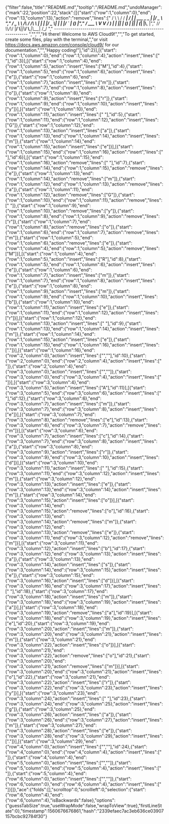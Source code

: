 {"filter":false,"title":"README.md","tooltip":"/README.md","undoManager":{"mark":22,"position":22,"stack":[[{"start":{"row":1,"column":0},"end":{"row":13,"column":13},"action":"remove","lines":["        / \\ \\      / / ___|   / ___| | ___  _   _  __| |/ _ \\ ","       / _ \\ \\ /\\ / /\\___ \\  | |   | |/ _ \\| | | |/ _` | (_) |","      / ___ \\ V  V /  ___) | | |___| | (_) | |_| | (_| |\\__, |","     /_/   \\_\\_/\\_/  |____/   \\____|_|\\___/ \\__,_|\\__,_|  /_/ "," ----------------------------------------------------------------- ","","","Hi there! Welcome to AWS Cloud9!","","To get started, create some files, play with the terminal,","or visit https://docs.aws.amazon.com/console/cloud9/ for our documentation.","","Happy coding!"],"id":2}],[{"start":{"row":1,"column":0},"end":{"row":1,"column":4},"action":"insert","lines":["    "],"id":3}],[{"start":{"row":1,"column":4},"end":{"row":1,"column":5},"action":"insert","lines":["M"],"id":4},{"start":{"row":1,"column":5},"end":{"row":1,"column":6},"action":"insert","lines":["e"]},{"start":{"row":1,"column":6},"end":{"row":1,"column":7},"action":"insert","lines":["m"]},{"start":{"row":1,"column":7},"end":{"row":1,"column":8},"action":"insert","lines":["o"]},{"start":{"row":1,"column":8},"end":{"row":1,"column":9},"action":"insert","lines":["r"]},{"start":{"row":1,"column":9},"end":{"row":1,"column":10},"action":"insert","lines":["y"]}],[{"start":{"row":1,"column":10},"end":{"row":1,"column":11},"action":"insert","lines":[" "],"id":5},{"start":{"row":1,"column":11},"end":{"row":1,"column":12},"action":"insert","lines":["G"]},{"start":{"row":1,"column":12},"end":{"row":1,"column":13},"action":"insert","lines":["a"]},{"start":{"row":1,"column":13},"end":{"row":1,"column":14},"action":"insert","lines":["m"]},{"start":{"row":1,"column":14},"end":{"row":1,"column":15},"action":"insert","lines":["e"]}],[{"start":{"row":1,"column":15},"end":{"row":1,"column":16},"action":"insert","lines":[" "],"id":6}],[{"start":{"row":1,"column":15},"end":{"row":1,"column":16},"action":"remove","lines":[" "],"id":7},{"start":{"row":1,"column":14},"end":{"row":1,"column":15},"action":"remove","lines":["e"]},{"start":{"row":1,"column":13},"end":{"row":1,"column":14},"action":"remove","lines":["m"]},{"start":{"row":1,"column":12},"end":{"row":1,"column":13},"action":"remove","lines":["a"]},{"start":{"row":1,"column":11},"end":{"row":1,"column":12},"action":"remove","lines":["G"]},{"start":{"row":1,"column":10},"end":{"row":1,"column":11},"action":"remove","lines":[" "]},{"start":{"row":1,"column":9},"end":{"row":1,"column":10},"action":"remove","lines":["y"]},{"start":{"row":1,"column":8},"end":{"row":1,"column":9},"action":"remove","lines":["r"]},{"start":{"row":1,"column":7},"end":{"row":1,"column":8},"action":"remove","lines":["o"]},{"start":{"row":1,"column":6},"end":{"row":1,"column":7},"action":"remove","lines":["m"]},{"start":{"row":1,"column":5},"end":{"row":1,"column":6},"action":"remove","lines":["e"]},{"start":{"row":1,"column":4},"end":{"row":1,"column":5},"action":"remove","lines":["M"]}],[{"start":{"row":1,"column":4},"end":{"row":1,"column":5},"action":"insert","lines":["R"],"id":8},{"start":{"row":1,"column":5},"end":{"row":1,"column":6},"action":"insert","lines":["e"]},{"start":{"row":1,"column":6},"end":{"row":1,"column":7},"action":"insert","lines":["m"]},{"start":{"row":1,"column":7},"end":{"row":1,"column":8},"action":"insert","lines":["e"]},{"start":{"row":1,"column":8},"end":{"row":1,"column":9},"action":"insert","lines":["m"]},{"start":{"row":1,"column":9},"end":{"row":1,"column":10},"action":"insert","lines":["b"]},{"start":{"row":1,"column":10},"end":{"row":1,"column":11},"action":"insert","lines":["e"]},{"start":{"row":1,"column":11},"end":{"row":1,"column":12},"action":"insert","lines":["r"]}],[{"start":{"row":1,"column":12},"end":{"row":1,"column":13},"action":"insert","lines":[" "],"id":9},{"start":{"row":1,"column":13},"end":{"row":1,"column":14},"action":"insert","lines":["m"]},{"start":{"row":1,"column":14},"end":{"row":1,"column":15},"action":"insert","lines":["e"]},{"start":{"row":1,"column":15},"end":{"row":1,"column":16},"action":"insert","lines":["."]}],[{"start":{"row":1,"column":16},"end":{"row":2,"column":0},"action":"insert","lines":["",""],"id":10},{"start":{"row":2,"column":0},"end":{"row":2,"column":4},"action":"insert","lines":["    "]},{"start":{"row":2,"column":4},"end":{"row":3,"column":0},"action":"insert","lines":["",""]},{"start":{"row":3,"column":0},"end":{"row":3,"column":4},"action":"insert","lines":["    "]}],[{"start":{"row":3,"column":4},"end":{"row":3,"column":5},"action":"insert","lines":["A"],"id":11}],[{"start":{"row":3,"column":5},"end":{"row":3,"column":6},"action":"insert","lines":[" "],"id":12},{"start":{"row":3,"column":6},"end":{"row":3,"column":7},"action":"insert","lines":["m"]},{"start":{"row":3,"column":7},"end":{"row":3,"column":8},"action":"insert","lines":["e"]}],[{"start":{"row":3,"column":7},"end":{"row":3,"column":8},"action":"remove","lines":["e"],"id":13},{"start":{"row":3,"column":6},"end":{"row":3,"column":7},"action":"remove","lines":["m"]}],[{"start":{"row":3,"column":6},"end":{"row":3,"column":7},"action":"insert","lines":["c"],"id":14},{"start":{"row":3,"column":7},"end":{"row":3,"column":8},"action":"insert","lines":["a"]},{"start":{"row":3,"column":8},"end":{"row":3,"column":9},"action":"insert","lines":["r"]},{"start":{"row":3,"column":9},"end":{"row":3,"column":10},"action":"insert","lines":["d"]}],[{"start":{"row":3,"column":10},"end":{"row":3,"column":11},"action":"insert","lines":[" "],"id":15},{"start":{"row":3,"column":11},"end":{"row":3,"column":12},"action":"insert","lines":["m"]},{"start":{"row":3,"column":12},"end":{"row":3,"column":13},"action":"insert","lines":["e"]},{"start":{"row":3,"column":13},"end":{"row":3,"column":14},"action":"insert","lines":["m"]},{"start":{"row":3,"column":14},"end":{"row":3,"column":15},"action":"insert","lines":["o"]}],[{"start":{"row":3,"column":14},"end":{"row":3,"column":15},"action":"remove","lines":["o"],"id":16},{"start":{"row":3,"column":13},"end":{"row":3,"column":14},"action":"remove","lines":["m"]},{"start":{"row":3,"column":12},"end":{"row":3,"column":13},"action":"remove","lines":["e"]},{"start":{"row":3,"column":11},"end":{"row":3,"column":12},"action":"remove","lines":["m"]}],[{"start":{"row":3,"column":11},"end":{"row":3,"column":12},"action":"insert","lines":["b"],"id":17},{"start":{"row":3,"column":12},"end":{"row":3,"column":13},"action":"insert","lines":["a"]},{"start":{"row":3,"column":13},"end":{"row":3,"column":14},"action":"insert","lines":["s"]},{"start":{"row":3,"column":14},"end":{"row":3,"column":15},"action":"insert","lines":["e"]},{"start":{"row":3,"column":15},"end":{"row":3,"column":16},"action":"insert","lines":["d"]}],[{"start":{"row":3,"column":16},"end":{"row":3,"column":17},"action":"insert","lines":[" "],"id":18},{"start":{"row":3,"column":17},"end":{"row":3,"column":18},"action":"insert","lines":["m"]},{"start":{"row":3,"column":18},"end":{"row":3,"column":19},"action":"insert","lines":["a"]}],[{"start":{"row":3,"column":18},"end":{"row":3,"column":19},"action":"remove","lines":["a"],"id":19}],[{"start":{"row":3,"column":18},"end":{"row":3,"column":19},"action":"insert","lines":["e"],"id":20},{"start":{"row":3,"column":19},"end":{"row":3,"column":20},"action":"insert","lines":["m"]},{"start":{"row":3,"column":20},"end":{"row":3,"column":21},"action":"insert","lines":["m"]},{"start":{"row":3,"column":21},"end":{"row":3,"column":22},"action":"insert","lines":["o"]}],[{"start":{"row":3,"column":21},"end":{"row":3,"column":22},"action":"remove","lines":["o"],"id":21},{"start":{"row":3,"column":20},"end":{"row":3,"column":21},"action":"remove","lines":["m"]}],[{"start":{"row":3,"column":20},"end":{"row":3,"column":21},"action":"insert","lines":["o"],"id":22},{"start":{"row":3,"column":21},"end":{"row":3,"column":22},"action":"insert","lines":["r"]},{"start":{"row":3,"column":22},"end":{"row":3,"column":23},"action":"insert","lines":["y"]}],[{"start":{"row":3,"column":23},"end":{"row":3,"column":24},"action":"insert","lines":[" "],"id":23},{"start":{"row":3,"column":24},"end":{"row":3,"column":25},"action":"insert","lines":["g"]},{"start":{"row":3,"column":25},"end":{"row":3,"column":26},"action":"insert","lines":["a"]},{"start":{"row":3,"column":26},"end":{"row":3,"column":27},"action":"insert","lines":["m"]},{"start":{"row":3,"column":27},"end":{"row":3,"column":28},"action":"insert","lines":["e"]},{"start":{"row":3,"column":28},"end":{"row":3,"column":29},"action":"insert","lines":["."]}],[{"start":{"row":3,"column":29},"end":{"row":4,"column":0},"action":"insert","lines":["",""],"id":24},{"start":{"row":4,"column":0},"end":{"row":4,"column":4},"action":"insert","lines":["    "]},{"start":{"row":4,"column":4},"end":{"row":5,"column":0},"action":"insert","lines":["",""]},{"start":{"row":5,"column":0},"end":{"row":5,"column":4},"action":"insert","lines":["    "]},{"start":{"row":5,"column":4},"end":{"row":6,"column":0},"action":"insert","lines":["",""]},{"start":{"row":6,"column":0},"end":{"row":6,"column":4},"action":"insert","lines":["    "]}]]},"ace":{"folds":[],"scrolltop":0,"scrollleft":0,"selection":{"start":{"row":6,"column":4},"end":{"row":6,"column":4},"isBackwards":false},"options":{"guessTabSize":true,"useWrapMode":false,"wrapToView":true},"firstLineState":0},"timestamp":1560676676861,"hash":"2339efaec7ac3eb636ce03907157bcbc92784f30"}